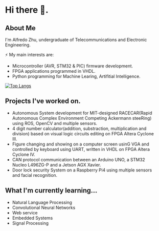 # Hi there 👋.
## About Me
I'm Alfredo Zhu, undergraduate of Telecommunications and Electronic Engineering.

⚡ My main interests are:
  - Microcontroller (AVR, STM32 & PIC) firmware development.
  - FPGA applications programmed in VHDL. 
  - Python programming for Machine Learing, Artifitial Intelligence.

[![Top Langs](https://github-readme-stats.vercel.app/api/top-langs/?username=Hugondon&layout=compact)](https://github.com/anuraghazra/github-readme-stats)

## Projects I've worked on.

  - Autonomous System development for MIT-designed RACECAR(Rapid Autonomous Complex Environment Competing Ackermann steeRing) using ROS, OpenCV and multiple sensors.
  - 4 digit number calculator(addition, substraction, multiplication and division) based on visual logic circuits editing on FPGA Altera Cyclone III.
  - Figure changing and showing on a computer screen usinG VGA and controlled by keyboard using UART, written in VHDL on FPGA Altera Cyclone IV.
  - CAN protocol communication between an Arduino UNO, a STM32 Nucleo L496ZG-P and a Jetson AGX Xavier.  
  - Door lock security System on a Raspberry Pi4 using multiple sensors and facial recognition. 

## What I'm currently learning...
- Natural Language Processing
- Convolutional Neural Networks
- Web service
- Embedded Systems
- Signal Processing
